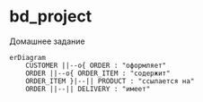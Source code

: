 # bd_project
Домашнее задание

```mermaid
erDiagram
    CUSTOMER ||--o{ ORDER : "оформляет"
    ORDER ||--o{ ORDER_ITEM : "содержит"
    ORDER_ITEM }|--|| PRODUCT : "ссылается на"
    ORDER ||--|| DELIVERY : "имеет"
```
